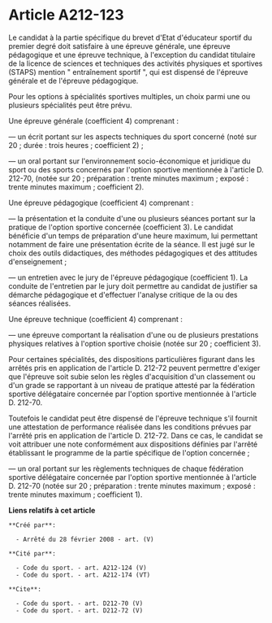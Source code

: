 # Article A212-123

Le candidat à la partie spécifique du brevet d'Etat d'éducateur sportif du premier degré doit satisfaire à une épreuve
générale, une épreuve pédagogique et une épreuve technique, à l'exception du candidat titulaire de la licence de sciences et
techniques des activités physiques et sportives (STAPS) mention " entraînement sportif ", qui est dispensé de l'épreuve
générale et de l'épreuve pédagogique. 

Pour les options à spécialités sportives multiples, un choix parmi une ou plusieurs spécialités peut être prévu. 

Une épreuve générale (coefficient 4) comprenant : 

― un écrit portant sur les aspects techniques du sport concerné (noté sur 20 ; durée : trois heures ; coefficient 2) ; 

― un oral portant sur l'environnement socio-économique et juridique du sport ou des sports concernés par l'option sportive
mentionnée à l'article D. 212-70, (notée sur 20 ; préparation : trente minutes maximum ; exposé : trente minutes maximum ;
coefficient 2). 

Une épreuve pédagogique (coefficient 4) comprenant : 

― la présentation et la conduite d'une ou plusieurs séances portant sur la pratique de l'option sportive concernée
(coefficient 3). Le candidat bénéficie d'un temps de préparation d'une heure maximum, lui permettant notamment de faire une
présentation écrite de la séance. Il est jugé sur le choix des outils didactiques, des méthodes pédagogiques et des attitudes
d'enseignement ; 

― un entretien avec le jury de l'épreuve pédagogique (coefficient 1). La conduite de l'entretien par le jury doit permettre
au candidat de justifier sa démarche pédagogique et d'effectuer l'analyse critique de la ou des séances réalisées. 

Une épreuve technique (coefficient 4) comprenant : 

― une épreuve comportant la réalisation d'une ou de plusieurs prestations physiques relatives à l'option sportive choisie
(notée sur 20 ; coefficient 3). 

Pour certaines spécialités, des dispositions particulières figurant dans les arrêtés pris en application de l'article D.
212-72 peuvent permettre d'exiger que l'épreuve soit subie selon les règles d'acquisition d'un classement ou d'un grade se
rapportant à un niveau de pratique attesté par la fédération sportive délégataire concernée par l'option sportive mentionnée
à l'article D. 212-70. 

Toutefois le candidat peut être dispensé de l'épreuve technique s'il fournit une attestation de performance réalisée dans les
conditions prévues par l'arrêté pris en application de l'article D. 212-72. Dans ce cas, le candidat se voit attribuer une
note conformément aux dispositions définies par l'arrêté établissant le programme de la partie spécifique de l'option
concernée ; 

― un oral portant sur les règlements techniques de chaque fédération sportive délégataire concernée par l'option sportive
mentionnée à l'article D. 212-70 (notée sur 20 ; préparation : trente minutes maximum ; exposé : trente minutes maximum ;
coefficient 1).

**Liens relatifs à cet article**

	**Créé par**:

	  - Arrêté du 28 février 2008 - art. (V)

	**Cité par**:

	  - Code du sport. - art. A212-124 (V)
	  - Code du sport. - art. A212-174 (VT)

	**Cite**:

	  - Code du sport. - art. D212-70 (V)
	  - Code du sport. - art. D212-72 (V)
